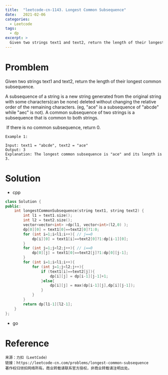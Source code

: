 ```yaml
---
title:  "leetcode-cn-1143. Longest Common Subsequence"
date:   2021-02-06
categories: 
  - Leetcode
tags:
  - dp
excerpt: >
  Given two strings text1 and text2, return the length of their longest common subsequence.
---
```


# Promblem

Given two strings text1 and text2, return the length of their longest common subsequence.

A subsequence of a string is a new string generated from the original string with some characters(can be none) deleted without changing the relative order of the remaining characters. (eg, "ace" is a subsequence of "abcde" while "aec" is not). A common subsequence of two strings is a subsequence that is common to both strings.

 If there is no common subsequence, return 0.

    Example 1:

    Input: text1 = "abcde", text2 = "ace" 
    Output: 3  
    Explanation: The longest common subsequence is "ace" and its length is 3.

# Solution

- cpp

```cpp
class Solution {
public:
    int longestCommonSubsequence(string text1, string text2) {
        int l1 = text1.size();
        int l2 = text2.size();
        vector<vector<int> >dp(l1, vector<int>(l2,0) );
        dp[0][0] = text1[0]==text2[0]?1:0;
        for (int i=1;i<l1;i++){ // j==0
            dp[i][0] = text1[i]==text2[0]?1:dp[i-1][0];
        }
        for (int j=1;j<l2;j++){ // i==0
            dp[0][j] = text1[0]==text2[j]?1:dp[0][j-1];
        }
        for (int i=1;i<l1;i++){
            for (int j=1;j<l2;j++){
                if (text1[i]==text2[j]){
                    dp[i][j] = dp[i-1][j-1]+1;
                }else{
                    dp[i][j] = max(dp[i-1][j],dp[i][j-1]);
                }
            }
        }
        return dp[l1-1][l2-1];
    }
};
```


- go

# Reference

    来源：力扣（LeetCode）
    链接：https://leetcode-cn.com/problems/longest-common-subsequence
    著作权归领扣网络所有。商业转载请联系官方授权，非商业转载请注明出处。
